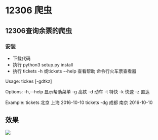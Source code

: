 # 12306 爬虫
## 12306查询余票的爬虫
### 安装
- 下载代码
- 执行 python3 setup.py install
- 执行 tickets -h 或tickets --help 查看帮助
命令行火车票查看器

Usage:
    tickes [-gdtkz] <from> <to> <date>


Options:
    -h,--help   显示帮助菜单
    -g          高铁
    -d          动车
    -t          特快
    -k          快速
    -z          直达

Example:
    tickets 北京 上海 2016-10-10
    tickets -dg 成都 南京 2016-10-10
    
## 效果

![](https://github.com/gannyee/12306/tree/master/image/01.png)
